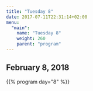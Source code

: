 ```yaml
---
title: "Tuesday 8"
date: 2017-07-11T22:31:14+02:00
menu:
  "main":
    name: "Tuesday 8"
    weight: 260
    parent: "program"
---
```

## February 8, 2018

{{% program day="8" %}}
